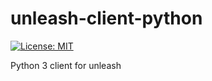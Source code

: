 # unleash-client-python

[![License: MIT](https://img.shields.io/badge/License-MIT-yellow.svg)](https://opensource.org/licenses/MIT)


Python 3 client for unleash
